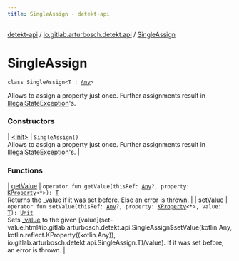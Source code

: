 ```yaml
---
title: SingleAssign - detekt-api
---
```


[detekt-api](../../index.html) / [io.gitlab.arturbosch.detekt.api](../index.html) / [SingleAssign](./index.html)

# SingleAssign

`class SingleAssign<T : `[`Any`](https://kotlinlang.org/api/latest/jvm/stdlib/kotlin/-any/index.html)`>`

Allows to assign a property just once.
Further assignments result in [IllegalStateException](https://kotlinlang.org/api/latest/jvm/stdlib/kotlin/-illegal-state-exception/index.html)'s.

### Constructors

| [&lt;init&gt;](-init-.html) | `SingleAssign()`<br>Allows to assign a property just once. Further assignments result in [IllegalStateException](https://kotlinlang.org/api/latest/jvm/stdlib/kotlin/-illegal-state-exception/index.html)'s. |

### Functions

| [getValue](get-value.html) | `operator fun getValue(thisRef: `[`Any`](https://kotlinlang.org/api/latest/jvm/stdlib/kotlin/-any/index.html)`?, property: `[`KProperty`](https://kotlinlang.org/api/latest/jvm/stdlib/kotlin.reflect/-k-property/index.html)`<*>): `[`T`](index.html#T)<br>Returns the [_value](#) if it was set before. Else an error is thrown. |
| [setValue](set-value.html) | `operator fun setValue(thisRef: `[`Any`](https://kotlinlang.org/api/latest/jvm/stdlib/kotlin/-any/index.html)`?, property: `[`KProperty`](https://kotlinlang.org/api/latest/jvm/stdlib/kotlin.reflect/-k-property/index.html)`<*>, value: `[`T`](index.html#T)`): `[`Unit`](https://kotlinlang.org/api/latest/jvm/stdlib/kotlin/-unit/index.html)<br>Sets [_value](#) to the given [value](set-value.html#io.gitlab.arturbosch.detekt.api.SingleAssign$setValue(kotlin.Any, kotlin.reflect.KProperty((kotlin.Any)), io.gitlab.arturbosch.detekt.api.SingleAssign.T)/value). If it was set before, an error is thrown. |

